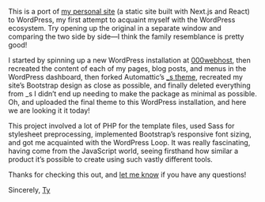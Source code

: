 This is a port of [my personal site](https://tymick.me) (a static site built with Next.js and React) to WordPress, my first attempt to acquaint myself with the WordPress ecosystem. Try opening up the original in a separate window and comparing the two side by side—I think the family resemblance is pretty good!

I started by spinning up a new WordPress installation at [000webhost](https://www.000webhost.com), then recreated the content of each of my pages, blog posts, and menus in the WordPress dashboard, then forked Automattic’s [_s theme](https://underscores.me), recreated my site’s Bootstrap design as close as possible, and finally deleted everything from _s I didn’t end up needing to make the package as minimal as possible. Oh, and uploaded the final theme to this WordPress installation, and here we are looking it it today!

This project involved a lot of PHP for the template files, used Sass for stylesheet preprocessing, implemented Bootstrap’s responsive font sizing, and got me acquainted with the WordPress Loop. It was really fascinating, having come from the JavaScript world, seeing firsthand how similar a product it’s possible to create using such vastly different tools.

Thanks for checking this out, and [let me know](https://ty-mick-wordpress-port.000webhostapp.com/connect) if you have any questions!

Sincerely,
[Ty](https://tymick.me)